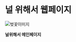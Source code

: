 # 널 위해서 웹페이지

![벚꽃이미지](https://user-images.githubusercontent.com/114633626/214777030-3faed293-65bc-4e6e-ba32-d105f0d86f7e.png)



**널위해서 메인페이지** 
